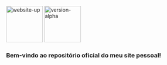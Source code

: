<img alt="website-up" src="https://img.shields.io/website?url=https%3A%2F%2Fless14.github.io%2Fwebsite%2F" height="100em">
<img alt="version-alpha" src="https://img.shields.io/badge/Version-Alpha-orange" height="100em">
<h3>Bem-vindo ao repositório oficial do meu site pessoal!</h3>
